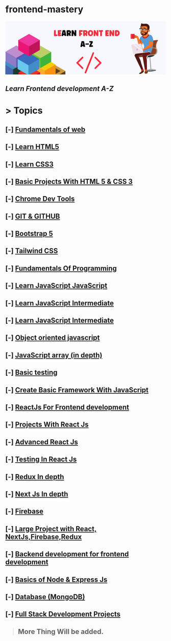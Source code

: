 # frontend-mastery

![front end mastery](https://github.com/sowrovsarkar63/frontend-mastery/blob/master/assets/image/LEARN%20FRONT%20END%20A-Z.png?raw=true)

## _Learn Frontend development A-Z_

# > **Topics**

## [-] [Fundamentals of web ](#fundamentals_of_web)

## [-] [Learn HTML5 ](#)

## [-] [Learn CSS3 ](#)

## [-] [Basic Projects With HTML 5 & CSS 3 ](#)

## [-] [Chrome Dev Tools](#)

## [-] [GIT & GITHUB](#)

## [-] [Bootstrap 5 ](#)

## [-] [Tailwind CSS ](#)

## [-] [Fundamentals Of Programming ](#)

## [-] [Learn JavaScript JavaScript ](#)

## [-] [Learn JavaScript Intermediate ](#)

## [-] [Learn JavaScript Intermediate ](#)

## [-] [Object oriented javascript ](#)

## [-] [JavaScript array (in depth) ](#)

## [-] [Basic testing](#)

## [-] [Create Basic Framework With JavaScript ](#)

## [-] [ReactJs For Frontend development](#)

## [-] [Projects With React Js](#)

## [-] [Advanced React Js](#)

## [-] [Testing In React Js](#)

## [-] [Redux In depth](#)

## [-] [Next Js In depth](#)

## [-] [Firebase](#)

## [-] [Large Project with React, NextJs,Firebase,Redux ](#)

## [-] [Backend development for frontend development](#)

## [-] [Basics of Node & Express Js](#)

## [-] [Database (MongoDB)](#)

## [-] [Full Stack Development Projects](#)

> ## More Thing Will be added.
